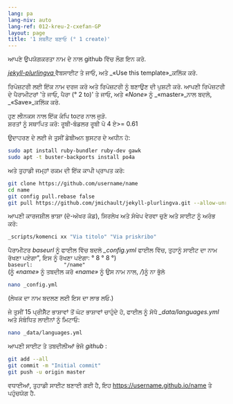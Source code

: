 ```yaml
---
lang: pa
lang-niv: auto
lang-ref: 012-kreu-2-cxefan-GP
layout: page
title: '1 ਸਬਨੈੱਟ ਬਣਾਓ (° 1 create)'
---
```


ਆਪਣੇ ਉਪਯੋਗਕਰਤਾ ਨਾਮ ਦੇ ਨਾਲ github ਵਿੱਚ ਲੌਗ ਇਨ ਕਰੋ.  

 [ _jekyll-plurlingva_ ](https://github.com/jmichault/jekyll-plurlingva)ਵੈਬਸਾਈਟ ਤੇ ਜਾਓ, ਅਤੇ _«Use this template»_ਕਲਿੱਕ ਕਰੋ.

ਰਿਪੋਜ਼ਟਰੀ ਲਈ ਇੱਕ ਨਾਮ ਦਰਜ ਕਰੋ ਅਤੇ ਰਿਪੋਜ਼ਟਰੀ ਨੂੰ ਬਣਾਉਣ ਦੀ ਪੁਸ਼ਟੀ ਕਰੋ.
ਆਪਣੀ ਰਿਪੋਜ਼ਟਰੀ ਦੇ ਪੈਰਾਮੀਟਰਾਂ 'ਤੇ ਜਾਓ, ਪੈਰਾ (° 2 to)' ਤੇ ਜਾਓ, ਅਤੇ _«None»_ ਨੂੰ _«master»_ਨਾਲ ਬਦਲੋ, _«Save»_ਕਲਿੱਕ ਕਰੋ.

ਹੁਣ ਲੀਨਕਸ ਨਾਲ ਇੱਕ ਕੰਪਿ toਟਰ ਨਾਲ ਜੁੜੋ.  
ਸ਼ਰਤਾਂ ਨੂੰ ਸਥਾਪਿਤ ਕਰੋ: ਰੂਬੀ-ਬੰਡਲਰ ਰੂਬੀ ਪੋ 4 ਏ>= 0.61

ਉਦਾਹਰਣ ਦੇ ਲਈ ਜੇ ਤੁਸੀਂ ਡੇਬੀਅਨ ਬੁਸਟਰ ਦੇ ਅਧੀਨ ਹੋ:

```bash
sudo apt install ruby-bundler ruby-dev gawk
sudo apt -t buster-backports install po4a
```

ਅਤੇ ਤੁਹਾਡੀ ਜਮ੍ਹਾਂ ਰਕਮ ਦੀ ਇੱਕ ਕਾਪੀ ਪ੍ਰਾਪਤ ਕਰੋ:

```bash
git clone https://github.com/username/name
cd name
git config pull.rebase false
git pull https://github.com/jmichault/jekyll-plurlingva.git --allow-unrelated-histories
```

ਆਪਣੀ ਕਾਰਜਸ਼ੀਲ ਭਾਸ਼ਾ (ਦੋ-ਅੱਖਰ ਕੋਡ), ਸਿਰਲੇਖ ਅਤੇ ਸੰਖੇਪ ਵੇਰਵਾ ਚੁਣੋ ਅਤੇ ਸਾਈਟ ਨੂੰ ਅਰੰਭ ਕਰੋ:

```bash
_scripts/komenci xx "Via titolo" "Via priskribo"
```

ਪੈਰਾਮੀਟਰ _baseurl_ ਨੂੰ ਫਾਈਲ ਵਿੱਚ ਬਦਲੋ _\_config.yml_ ਫਾਈਲ ਵਿੱਚ, ਤੁਹਾਨੂੰ ਸਾਈਟ ਦਾ ਨਾਮ ਰੱਖਣਾ ਪਏਗਾ", ਇਸ ਨੂੰ ਰੱਖਣਾ ਪਏਗਾ: ° 8 ° 8 °)  
    `baseurl:          "/name"`  
    (ਨੂੰ _«name»_ ਨੂੰ ਤਬਦੀਲ ਕਰੋ _«name»_ ਨੂੰ ਉਸ ਨਾਮ ਨਾਲ, _/_)ਨੂੰ ਨਾ ਭੁੱਲੋ

```bash
nano _config.yml
```
(ਲੇਖਕ ਦਾ ਨਾਮ ਬਦਲਣ ਲਈ ਇਸ ਦਾ ਲਾਭ ਲਓ.)

ਜੇ ਤੁਸੀਂ 15 ਪ੍ਰੀਸੈੱਟ ਭਾਸ਼ਾਵਾਂ ਤੋਂ ਘੱਟ ਭਾਸ਼ਾਵਾਂ ਚਾਹੁੰਦੇ ਹੋ, ਫਾਈਲ ਨੂੰ ਸੋਧੋ _\_data/languages.yml_ ਅਤੇ ਸੰਬੰਧਿਤ ਲਾਈਨਾਂ ਨੂੰ ਮਿਟਾਓ:
```bash
nano _data/languages.yml
```

ਆਪਣੀ ਸਾਈਟ ਤੇ ਤਬਦੀਲੀਆਂ ਭੇਜੋ _github_ :
```bash
git add --all
git commit -m "Initial commit"
git push -u origin master
```

ਵਧਾਈਆਂ, ਤੁਹਾਡੀ ਸਾਈਟ ਬਣਾਈ ਗਈ ਹੈ, ਇਹ https://username.github.io/name ਤੇ ਪਹੁੰਚਯੋਗ ਹੈ.

